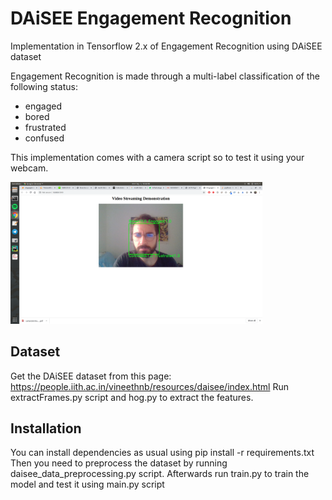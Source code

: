 # DAiSEE Engagement Recognition
Implementation in Tensorflow 2.x of Engagement Recognition using DAiSEE dataset

Engagement Recognition is made through a multi-label classification of the following status:
- engaged
- bored
- frustrated 
- confused

This implementation comes with a camera script so to test it using your webcam.


<img src="figures/output.png" style="zoom:80%;width:80%;height:80%" />

## Dataset
Get the DAiSEE dataset from this page: https://people.iith.ac.in/vineethnb/resources/daisee/index.html
Run extractFrames.py script and hog.py to extract the features.

## Installation
You can install dependencies as usual using pip install -r requirements.txt
Then you need to preprocess the dataset by running daisee_data_preprocessing.py script.
Afterwards run train.py to train the model and test it using main.py script
